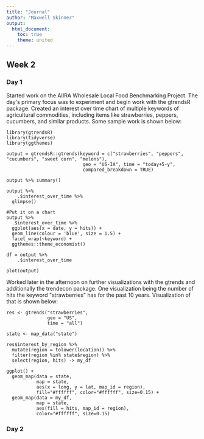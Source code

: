 ```yaml
---
title: "Journal"
author: "Maxwell Skinner"
output:
  html_document: 
    toc: true
    theme: united
---
```


## Week 2


### Day 1

Started work on the AIIRA Wholesale Local Food Benchmarking Project. The day's primary focus was to experiment and begin work with the gtrendsR package. Created an interest over time chart of multiple keywords of agricultural commodities, including items like strawberries, peppers, cucumbers, and similar products. Some sample work is shown below:

```{r}
library(gtrendsR)
library(tidyverse)
library(ggthemes)

output = gtrendsR::gtrends(keyword = c("strawberries", "peppers", "cucumbers", "sweet corn", "melons"), 
                            geo = "US-IA", time = "today+5-y", 
                            compared_breakdown = TRUE)

output %>% summary()

output %>%
    .$interest_over_time %>%
  glimpse()

#Put it on a chart
output %>%
  .$interest_over_time %>%
  ggplot(aes(x = date, y = hits)) + 
  geom_line(colour = 'blue', size = 1.5) + 
  facet_wrap(~keyword) + 
  ggthemes::theme_economist()

df = output %>%
    .$interest_over_time

plot(output)
```



Worked later in the afternoon on further visualizations with the gtrends and additionally the trendecon package. One visualization being the number of hits the keyword "strawberries" has for the past 10 years. Visualization of that is shown below:

```{r}
res <- gtrends("strawberries",
               geo = "US",
               time = "all")

state <- map_data("state")

res$interest_by_region %>%
  mutate(region = tolower(location)) %>%
  filter(region %in% state$region) %>%
  select(region, hits) -> my_df

ggplot() +
  geom_map(data = state,
           map = state,
           aes(x = long, y = lat, map_id = region),
           fill="#ffffff", color="#ffffff", size=0.15) +
  geom_map(data = my_df,
           map = state,
           aes(fill = hits, map_id = region),
           color="#ffffff", size=0.15)
```


### Day 2







